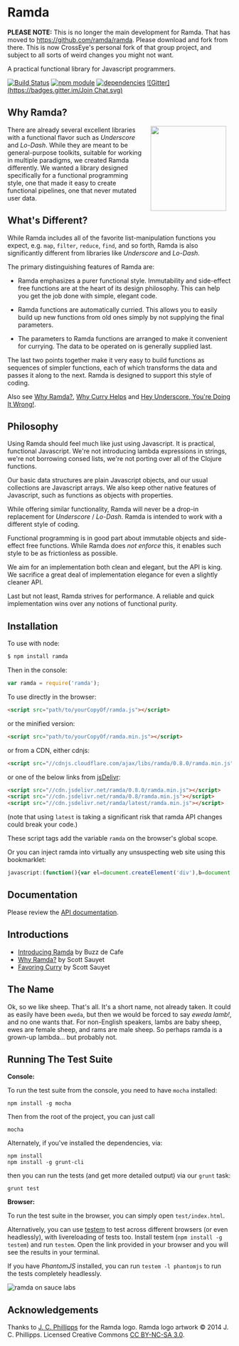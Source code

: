 Ramda
=============

**PLEASE NOTE:** This is no longer the main development for Ramda.
That has moved to https://github.com/ramda/ramda.  Please download
and fork from there.  This is now CrossEye's personal fork of that
group project, and subject to all sorts of weird changes you might
not want.

A practical functional library for Javascript programmers.

[![Build Status](https://travis-ci.org/ramda/ramda.svg?branch=master)](https://travis-ci.org/ramda/ramda)
[![npm module](https://badge.fury.io/js/ramda.svg)](https://www.npmjs.org/package/ramda)
[![dependencies](https://david-dm.org/ramda/ramda.svg)](https://david-dm.org/ramda/ramda)
[![Gitter](https://badges.gitter.im/Join Chat.svg)](https://gitter.im/ramda/ramda?utm_source=badge&utm_medium=badge&utm_campaign=pr-badge&utm_content=badge)


Why Ramda?
----------

<img src="http://ramda.jcphillipps.com/logo/ramdaFilled_200x235.png" 
     width="170" height="190" align="right" hspace="12" />

There are already several excellent libraries with a functional flavor such as _Underscore_ and _Lo-Dash_. While they are meant to be general-purpose toolkits, suitable for working in multiple paradigms, we created Ramda differently. We wanted a library designed specifically for a functional programming style, one that made it easy to create functional pipelines, one that never mutated user data. 


What's Different?
-----------------

While Ramda includes all of the favorite list-manipulation functions you expect, e.g. `map`, `filter`, `reduce`, `find`, and so forth, Ramda is also significantly different from libraries like _Underscore_ and _Lo-Dash_.

The primary distinguishing features of Ramda are:

* Ramda emphasizes a purer functional style. Immutability and side-effect free functions 
  are at the heart of its design philosophy. This can help you get the job done with simple, 
  elegant code.

* Ramda functions are automatically curried. This allows you to easily build up new functions 
  from old ones simply by not supplying the final parameters.

* The parameters to Ramda functions are arranged to make it convenient for currying. The data 
  to be operated on is generally supplied last.

The last two points together make it very easy to build functions as sequences of simpler functions, each of which transforms the data and passes it along to the next. Ramda is designed to support this style of coding.



Also see [Why Ramda?](http://fr.umio.us/why-ramda/), [Why Curry Helps](http://hughfdjackson.com/javascript/why-curry-helps/) and [Hey Underscore, You're Doing It Wrong!](https://www.youtube.com/watch?v=m3svKOdZijA&app=desktop).


Philosophy
----------
Using Ramda should feel much like just using Javascript.
It is practical, functional Javascript. We're not introducing
lambda expressions in strings, we're not borrowing consed 
lists, we're not porting over all of the Clojure functions.

Our basic data structures are plain Javascript objects, and our
usual collections are Javascript arrays. We also keep other
native features of Javascript, such as functions as objects
with properties.

While offering similar functionality, Ramda will never be a drop-in
replacement for _Underscore_ / _Lo-Dash_. Ramda is intended to work with a
different style of coding. 

Functional programming is in good part about immutable objects and 
side-effect free functions. While Ramda does *not enforce* this, it
enables such style to be as frictionless as possible.

We aim for an implementation both clean and elegant, but the API is king.
We sacrifice a great deal of implementation elegance for even a slightly
cleaner API.

Last but not least, Ramda strives for performance. A reliable and quick
implementation wins over any notions of functional purity.

Installation
------------

To use with node:

```bash
$ npm install ramda
```

Then in the console:

```javascript
var ramda = require('ramda');
```

To use directly in the browser:

```html
<script src="path/to/yourCopyOf/ramda.js"></script>
```

or the minified version:

```html
<script src="path/to/yourCopyOf/ramda.min.js"></script>
```

or from a CDN, either cdnjs:

```html
<script src="//cdnjs.cloudflare.com/ajax/libs/ramda/0.8.0/ramda.min.js"></script>
```

or one of the below links from [jsDelivr](http://jsdelivr.net):

```html
<script src="//cdn.jsdelivr.net/ramda/0.8.0/ramda.min.js"></script>
<script src="//cdn.jsdelivr.net/ramda/0.8/ramda.min.js"></script>
<script src="//cdn.jsdelivr.net/ramda/latest/ramda.min.js"></script>
```

(note that using `latest` is taking a significant risk that ramda API changes could break your code.)

These script tags add the variable `ramda` on the browser's global scope.

Or you can inject ramda into virtually any unsuspecting web site using this bookmarklet:

```javascript
javascript:(function(){var el=document.createElement('div'),b=document.getElementsByTagName('body')[0];msg='';el.style.position='fixed';el.style.height='32px';el.style.width='220px';el.style.marginLeft='-110px';el.style.top='0';el.style.left='50%';el.style.padding='5px 10px';el.style.zIndex=1001;el.style.fontSize='12px';el.style.color='#222';el.style.backgroundColor='#f99';if(typeof ramda!='undefined'){msg='This page already using ramda v'+ramda.version;return showMsg()}function getScript(url,success){var script=document.createElement('script');script.src=url;var head=document.getElementsByTagName('head')[0],done=false;script.onload=script.onreadystatechange=function(){if(!done&&(!this.readyState||this.readyState=='loaded'||this.readyState=='complete')){done=true;success();script.onload=script.onreadystatechange=null;head.removeChild(script)}};head.appendChild(script)}getScript('http://cdn.jsdelivr.net/ramda/latest/ramda.min.js',function(){if(typeof ramda=='undefined'){msg='Sorry, but Ramda wasn\'t able to load'}else{msg='This page is now Ramda-fied with v'+ramda.version}return showMsg()});function showMsg(){el.innerHTML=msg;b.appendChild(el);window.setTimeout(function(){if(typeof jQuery=='undefined'){b.removeChild(el)}else{jQuery(el).fadeOut('slow',function(){jQuery(this).remove()})}},2500)}})();
```

Documentation
-------------

Please review the [API documentation](http://ramdajs.com/).



Introductions
-------------

* [Introducing Ramda](http://buzzdecafe.github.io/code/2014/05/16/introducing-ramda/) by Buzz de Cafe
* [Why Ramda?](http://fr.umio.us/why-ramda/) by Scott Sauyet
* [Favoring Curry](http://fr.umio.us/favoring-curry/) by Scott Sauyet



The Name
--------

Ok, so we like sheep.  That's all.  It's a short name, not already 
taken.  It could as easily have been `eweda`, but then we would be 
forced to say _eweda lamb!_, and no one wants that.  For non-English 
speakers, lambs are baby sheep, ewes are female sheep, and rams are male 
sheep.  So perhaps ramda is a grown-up lambda... but probably not.




Running The Test Suite
----------------------

**Console:**

To run the test suite from the console, you need to have `mocha` installed:

    npm install -g mocha

Then from the root of the project, you can just call

    mocha

Alternately, if you've installed the dependencies, via:

    npm install
    npm install -g grunt-cli

then you can run the tests (and get more detailed output) via our `grunt`
task:

    grunt test

**Browser:**

To run the test suite in the browser, you can simply open `test/index.html`.

Alternatively, you can use [testem](https://github.com/airportyh/testem) to
test across different browsers (or even headlessly), with livereloading of
tests too. Install testem (`npm install -g testem`) and run `testem`. Open the
link provided in your browser and you will see the results in your terminal.

If you have _PhantomJS_ installed, you can run `testem -l phantomjs` to run the
tests completely headlessly.

![ramda on sauce labs](https://saucelabs.com/browser-matrix/ramda.svg)




Acknowledgements
-----------------

Thanks to [J. C. Phillipps](http://www.jcphillipps.com) for the Ramda logo.
Ramda logo artwork &copy; 2014 J. C. Phillipps. Licensed Creative Commons 
[CC BY-NC-SA 3.0](http://creativecommons.org/licenses/by-nc-sa/3.0/).
